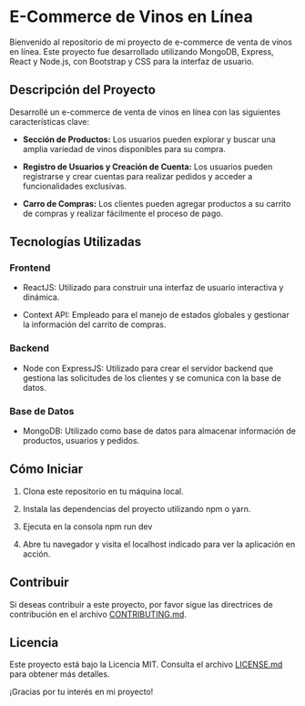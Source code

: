 # E-Commerce de Vinos en Línea

Bienvenido al repositorio de mi proyecto de e-commerce de venta de vinos en línea. Este proyecto fue desarrollado utilizando MongoDB, Express, React y Node.js, con Bootstrap y CSS para la interfaz de usuario.

## Descripción del Proyecto

Desarrollé un e-commerce de venta de vinos en línea con las siguientes características clave:

- **Sección de Productos:** Los usuarios pueden explorar y buscar una amplia variedad de vinos disponibles para su compra.

- **Registro de Usuarios y Creación de Cuenta:** Los usuarios pueden registrarse y crear cuentas para realizar pedidos y acceder a funcionalidades exclusivas.

- **Carro de Compras:** Los clientes pueden agregar productos a su carrito de compras y realizar fácilmente el proceso de pago.

## Tecnologías Utilizadas

### Frontend

- ReactJS: Utilizado para construir una interfaz de usuario interactiva y dinámica.

- Context API: Empleado para el manejo de estados globales y gestionar la información del carrito de compras.

### Backend

- Node con ExpressJS: Utilizado para crear el servidor backend que gestiona las solicitudes de los clientes y se comunica con la base de datos.

### Base de Datos

- MongoDB: Utilizado como base de datos para almacenar información de productos, usuarios y pedidos.

## Cómo Iniciar

1. Clona este repositorio en tu máquina local.

2. Instala las dependencias del proyecto utilizando npm o yarn.

3. Ejecuta en la consola npm run dev

4. Abre tu navegador y visita el localhost indicado para ver la aplicación en acción.


## Contribuir

Si deseas contribuir a este proyecto, por favor sigue las directrices de contribución en el archivo [CONTRIBUTING.md](CONTRIBUTING.md).

## Licencia

Este proyecto está bajo la Licencia MIT. Consulta el archivo [LICENSE.md](LICENSE.md) para obtener más detalles.

¡Gracias por tu interés en mi proyecto!
